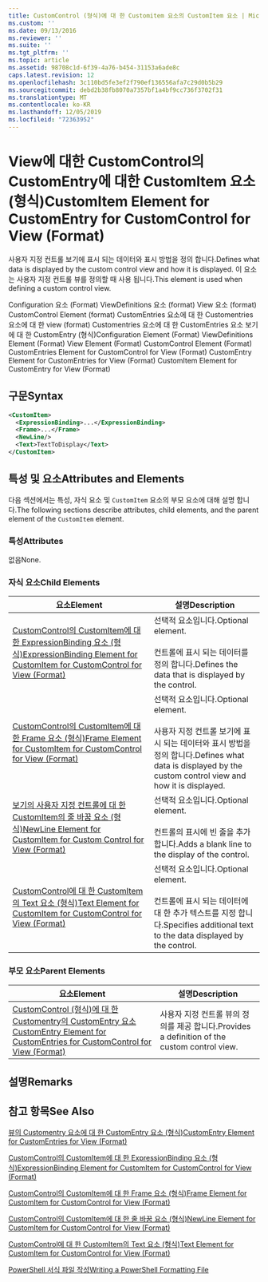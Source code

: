 ```yaml
---
title: CustomControl (형식)에 대 한 Customitem 요소의 CustomItem 요소 | Microsoft Docs
ms.custom: ''
ms.date: 09/13/2016
ms.reviewer: ''
ms.suite: ''
ms.tgt_pltfrm: ''
ms.topic: article
ms.assetid: 98708c1d-6f39-4a76-b454-31153a6ade8c
caps.latest.revision: 12
ms.openlocfilehash: 3c110bd5fe3ef2f790ef136556afa7c29d0b5b29
ms.sourcegitcommit: debd2b38fb8070a7357bf1a4bf9cc736f3702f31
ms.translationtype: MT
ms.contentlocale: ko-KR
ms.lasthandoff: 12/05/2019
ms.locfileid: "72363952"
---
```

# <a name="customitem-element-for-customentry-for-customcontrol-for-view-format"></a><span data-ttu-id="f49af-102">View에 대한 CustomControl의 CustomEntry에 대한 CustomItem 요소(형식)</span><span class="sxs-lookup"><span data-stu-id="f49af-102">CustomItem Element for CustomEntry for CustomControl for View (Format)</span></span>

<span data-ttu-id="f49af-103">사용자 지정 컨트롤 보기에 표시 되는 데이터와 표시 방법을 정의 합니다.</span><span class="sxs-lookup"><span data-stu-id="f49af-103">Defines what data is displayed by the custom control view and how it is displayed.</span></span> <span data-ttu-id="f49af-104">이 요소는 사용자 지정 컨트롤 뷰를 정의할 때 사용 됩니다.</span><span class="sxs-lookup"><span data-stu-id="f49af-104">This element is used when defining a custom control view.</span></span>

<span data-ttu-id="f49af-105">Configuration 요소 (Format) ViewDefinitions 요소 (format) View 요소 (format) CustomControl Element (format) CustomEntries 요소에 대 한 Customentries 요소에 대 한 view (format) Customentries 요소에 대 한 CustomEntries 요소 보기에 대 한 CustomEntry (형식)</span><span class="sxs-lookup"><span data-stu-id="f49af-105">Configuration Element (Format) ViewDefinitions Element (Format) View Element (Format) CustomControl Element (Format) CustomEntries Element for CustomControl for View (Format) CustomEntry Element for CustomEntries for View (Format) CustomItem Element for CustomEntry for View (Format)</span></span>

## <a name="syntax"></a><span data-ttu-id="f49af-106">구문</span><span class="sxs-lookup"><span data-stu-id="f49af-106">Syntax</span></span>

```xml
<CustomItem>
  <ExpressionBinding>...</ExpressionBinding>
  <Frame>...</Frame>
  <NewLine/>
  <Text>TextToDisplay</Text>
</CustomItem>
```

## <a name="attributes-and-elements"></a><span data-ttu-id="f49af-107">특성 및 요소</span><span class="sxs-lookup"><span data-stu-id="f49af-107">Attributes and Elements</span></span>

<span data-ttu-id="f49af-108">다음 섹션에서는 특성, 자식 요소 및 `CustomItem` 요소의 부모 요소에 대해 설명 합니다.</span><span class="sxs-lookup"><span data-stu-id="f49af-108">The following sections describe attributes, child elements, and the parent element of the `CustomItem` element.</span></span>

### <a name="attributes"></a><span data-ttu-id="f49af-109">특성</span><span class="sxs-lookup"><span data-stu-id="f49af-109">Attributes</span></span>

<span data-ttu-id="f49af-110">없음</span><span class="sxs-lookup"><span data-stu-id="f49af-110">None.</span></span>

### <a name="child-elements"></a><span data-ttu-id="f49af-111">자식 요소</span><span class="sxs-lookup"><span data-stu-id="f49af-111">Child Elements</span></span>

|<span data-ttu-id="f49af-112">요소</span><span class="sxs-lookup"><span data-stu-id="f49af-112">Element</span></span>|<span data-ttu-id="f49af-113">설명</span><span class="sxs-lookup"><span data-stu-id="f49af-113">Description</span></span>|
|-------------|-----------------|
|[<span data-ttu-id="f49af-114">CustomControl의 CustomItem에 대 한 ExpressionBinding 요소 (형식)</span><span class="sxs-lookup"><span data-stu-id="f49af-114">ExpressionBinding Element for CustomItem for CustomControl for View (Format)</span></span>](./expressionbinding-element-for-customitem-for-customcontrol-for-view-format.md)|<span data-ttu-id="f49af-115">선택적 요소입니다.</span><span class="sxs-lookup"><span data-stu-id="f49af-115">Optional element.</span></span><br /><br /> <span data-ttu-id="f49af-116">컨트롤에 표시 되는 데이터를 정의 합니다.</span><span class="sxs-lookup"><span data-stu-id="f49af-116">Defines the data that is displayed by the control.</span></span>|
|[<span data-ttu-id="f49af-117">CustomControl의 CustomItem에 대 한 Frame 요소 (형식)</span><span class="sxs-lookup"><span data-stu-id="f49af-117">Frame Element for CustomItem for CustomControl for View (Format)</span></span>](./frame-element-for-customitem-for-customcontrol-for-view-format.md)|<span data-ttu-id="f49af-118">선택적 요소입니다.</span><span class="sxs-lookup"><span data-stu-id="f49af-118">Optional element.</span></span><br /><br /> <span data-ttu-id="f49af-119">사용자 지정 컨트롤 보기에 표시 되는 데이터와 표시 방법을 정의 합니다.</span><span class="sxs-lookup"><span data-stu-id="f49af-119">Defines what data is displayed by the custom control view and how it is displayed.</span></span>|
|[<span data-ttu-id="f49af-120">보기의 사용자 지정 컨트롤에 대 한 CustomItem의 줄 바꿈 요소 (형식)</span><span class="sxs-lookup"><span data-stu-id="f49af-120">NewLine Element for CustomItem for Custom Control for View (Format)</span></span>](./newline-element-for-customitem-for-customcontrol-for-view-format.md)|<span data-ttu-id="f49af-121">선택적 요소입니다.</span><span class="sxs-lookup"><span data-stu-id="f49af-121">Optional element.</span></span><br /><br /> <span data-ttu-id="f49af-122">컨트롤의 표시에 빈 줄을 추가 합니다.</span><span class="sxs-lookup"><span data-stu-id="f49af-122">Adds a blank line to the display of the control.</span></span>|
|[<span data-ttu-id="f49af-123">CustomControl에 대 한 CustomItem의 Text 요소 (형식)</span><span class="sxs-lookup"><span data-stu-id="f49af-123">Text Element for CustomItem for CustomControl for View (Format)</span></span>](./text-element-for-customitem-for-customview-for-view-format.md)|<span data-ttu-id="f49af-124">선택적 요소입니다.</span><span class="sxs-lookup"><span data-stu-id="f49af-124">Optional element.</span></span><br /><br /> <span data-ttu-id="f49af-125">컨트롤에 표시 되는 데이터에 대 한 추가 텍스트를 지정 합니다.</span><span class="sxs-lookup"><span data-stu-id="f49af-125">Specifies additional text to the data displayed by the control.</span></span>|

### <a name="parent-elements"></a><span data-ttu-id="f49af-126">부모 요소</span><span class="sxs-lookup"><span data-stu-id="f49af-126">Parent Elements</span></span>

|<span data-ttu-id="f49af-127">요소</span><span class="sxs-lookup"><span data-stu-id="f49af-127">Element</span></span>|<span data-ttu-id="f49af-128">설명</span><span class="sxs-lookup"><span data-stu-id="f49af-128">Description</span></span>|
|-------------|-----------------|
|[<span data-ttu-id="f49af-129">CustomControl (형식)에 대 한 Customentry의 CustomEntry 요소</span><span class="sxs-lookup"><span data-stu-id="f49af-129">CustomEntry Element for CustomEntries for CustomControl for View (Format)</span></span>](./customentry-element-for-customentries-for-customcontrol-for-view-format.md)|<span data-ttu-id="f49af-130">사용자 지정 컨트롤 뷰의 정의를 제공 합니다.</span><span class="sxs-lookup"><span data-stu-id="f49af-130">Provides a definition of the custom control view.</span></span>|

## <a name="remarks"></a><span data-ttu-id="f49af-131">설명</span><span class="sxs-lookup"><span data-stu-id="f49af-131">Remarks</span></span>

## <a name="see-also"></a><span data-ttu-id="f49af-132">참고 항목</span><span class="sxs-lookup"><span data-stu-id="f49af-132">See Also</span></span>

[<span data-ttu-id="f49af-133">뷰의 Customentry 요소에 대 한 CustomEntry 요소 (형식)</span><span class="sxs-lookup"><span data-stu-id="f49af-133">CustomEntry Element for CustomEntries for View (Format)</span></span>](./customentry-element-for-customentries-for-customcontrol-for-view-format.md)

[<span data-ttu-id="f49af-134">CustomControl의 CustomItem에 대 한 ExpressionBinding 요소 (형식)</span><span class="sxs-lookup"><span data-stu-id="f49af-134">ExpressionBinding Element for CustomItem for CustomControl for View (Format)</span></span>](./expressionbinding-element-for-customitem-for-customcontrol-for-view-format.md)

[<span data-ttu-id="f49af-135">CustomControl의 CustomItem에 대 한 Frame 요소 (형식)</span><span class="sxs-lookup"><span data-stu-id="f49af-135">Frame Element for CustomItem for CustomControl for View (Format)</span></span>](./frame-element-for-customitem-for-customcontrol-for-view-format.md)

[<span data-ttu-id="f49af-136">CustomControl의 CustomItem에 대 한 줄 바꿈 요소 (형식)</span><span class="sxs-lookup"><span data-stu-id="f49af-136">NewLine Element for CustomItem for CustomControl for View (Format)</span></span>](./newline-element-for-customitem-for-customcontrol-for-view-format.md)

[<span data-ttu-id="f49af-137">CustomControl에 대 한 CustomItem의 Text 요소 (형식)</span><span class="sxs-lookup"><span data-stu-id="f49af-137">Text Element for CustomItem for CustomControl for View (Format)</span></span>](./text-element-for-customitem-for-customview-for-view-format.md)

[<span data-ttu-id="f49af-138">PowerShell 서식 파일 작성</span><span class="sxs-lookup"><span data-stu-id="f49af-138">Writing a PowerShell Formatting File</span></span>](./writing-a-powershell-formatting-file.md)
